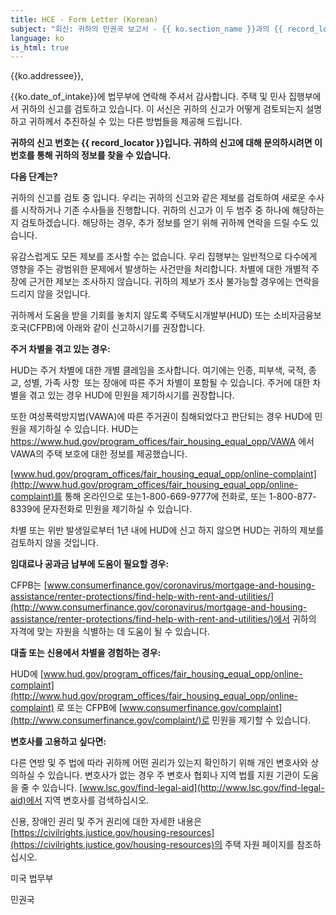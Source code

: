 ```yaml
---
title: HCE - Form Letter (Korean)
subject: "회신: 귀하의 민권국 보고서 - {{ ko.section_name }}과의 {{ record_locator }}"
language: ko
is_html: true
---
```

{{ko.addressee}},

{{ko.date_of_intake}}에 법무부에 연락해 주셔서 감사합니다. 주택 및 민사 집행부에서 귀하의 신고를 검토하고 있습니다. 이 서신은 귀하의 신고가 어떻게 검토되는지 설명하고 귀하께서 추진하실 수 있는 다른 방법들을 제공해 드립니다.

**귀하의 신고 번호는 {{ record_locator }}입니다. 귀하의 신고에 대해 문의하시려면 이 번호를 통해 귀하의 정보를 찾을 수 있습니다.**

**다음 단계는?**

귀하의 신고를 검토 중 입니다. 우리는 귀하의 신고와 같은 제보를 검토하여 새로운 수사를 시작하거나 기존 수사들을 진행합니다. 귀하의 신고가 이 두 범주 중 하나에 해당하는지 검토하겠습니다. 해당하는 경우, 추가 정보를 얻기 위해 귀하께 연락을 드릴 수도 있습니다.

유감스럽게도 모든 제보를 조사할 수는 없습니다. 우리 집행부는 일반적으로 다수에게 영향을 주는 광범위한 문제에서 발생하는 사건만을 처리합니다. 차별에 대한 개별적 주장에 근거한 제보는 조사하지 않습니다. 귀하의 제보가 조사 불가능할 경우에는 연락을 드리지 않을 것입니다.

귀하께서 도움을 받을 기회를 놓치지 않도록 주택도시개발부(HUD) 또는 소비자금융보호국(CFPB)에 아래와 같이 신고하시기를 권장합니다.

**주거 차별을 겪고 있는 경우:**

HUD는 주거 차별에 대한 개별 클레임을 조사합니다. 여기에는 인종, 피부색, 국적, 종교, 성별, 가족 사항  또는 장애에 따른 주거 차별이 포함될 수 있습니다. 주거에 대한 차별을 겪고 있는 경우 HUD에 민원을 제기하시기를 권장합니다.

또한 여성폭력방지법(VAWA)에 따른 주거권이 침해되었다고 판단되는 경우 HUD에 민원을 제기하실 수 있습니다. HUD는 https://www.hud.gov/program_offices/fair_housing_equal_opp/VAWA 에서 VAWA의 주택 보호에 대한 정보를 제공했습니다.

[www.hud.gov/program_offices/fair_‌housing_‌equal_‌‌opp/online-complaint](http://www.hud.gov/program_offices/fair_housing_equal_opp/online-complaint)를 통해 온라인으로 또는1-800-669-9777에 전화로, 또는 1-800-877-8339에 문자전화로 민원을 제기하실 수 있습니다.  

차별 또는 위반 발생일로부터 1년 내에 HUD에 신고 하지 않으면 HUD는 귀하의 제보를 검토하지 않을 것입니다.

**임대료나 공과금 납부에 도움이 필요할 경우:**

CFPB는 [www.consumerfinance.gov/coronavirus/mortgage-and-housing-assistance/‌renter-protections/find-help-with-rent-and-utilities/](http://www.consumerfinance.gov/coronavirus/mortgage-and-housing-assistance/renter-protections/find-help-with-rent-and-utilities/)에서 귀하의 자격에 맞는 자원을 식별하는 데 도움이 될 수 있습니다.

**대출 또는 신용에서 차별을 경험하는 경우:**

HUD에 [www.hud.gov/program_offices/fair_housing_equal_opp/‌online-complaint](http://www.hud.gov/program_offices/fair_housing_equal_opp/online-complaint) 로 또는 CFPB에 [www.consumerfinance.gov/complaint](http://www.consumerfinance.gov/complaint/)로 민원을 제기할 수 있습니다.

**변호사를 고용하고 싶다면:**

다른 연방 및 주 법에 따라 귀하께 어떤 권리가 있는지 확인하기 위해 개인 변호사와 상의하실 수 있습니다. 변호사가 없는 경우 주 변호사 협회나 지역 법률 지원 기관이 도움을 줄 수 있습니다. [www.lsc.gov/find-legal-aid](http://www.lsc.gov/find-legal-aid)에서 지역 변호사를 검색하십시오.

신용, 장애인 권리 및 주거 권리에 대한 자세한 내용은[https://civilrights.justice.gov/housing-resources](https://civilrights.justice.gov/housing-resources)의 주택 자원 페이지를 참조하십시오.

  
미국 법무부

민권국
